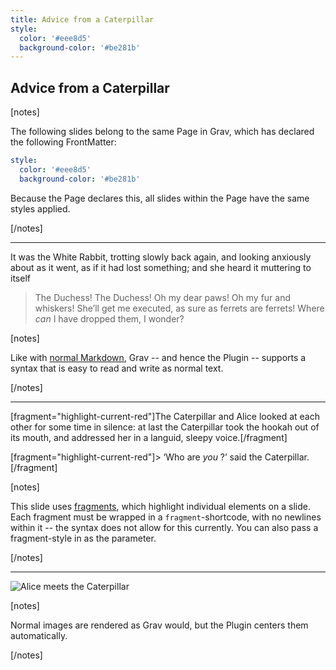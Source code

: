 ```yaml
---
title: Advice from a Caterpillar
style:
  color: '#eee8d5'
  background-color: '#be281b'
---
```


## Advice from a Caterpillar

[notes]

The following slides belong to the same Page in Grav, which has declared the following FrontMatter:

```yaml
style:
  color: '#eee8d5'
  background-color: '#be281b'
```

Because the Page declares this, all slides within the Page have the same styles applied.

[/notes]

---

It was the White Rabbit, trotting slowly back again, and looking anxiously about as it went, as if it had lost something; and she heard it muttering to itself

> The Duchess! The Duchess! Oh my dear paws! Oh my fur and whiskers! She’ll get me executed, as sure as ferrets are ferrets! Where *can* I have dropped them, I wonder?

[notes]

Like with [normal Markdown](https://daringfireball.net/projects/markdown/basics), Grav -- and hence the Plugin -- supports a syntax that is easy to read and write as normal text.

[/notes]

---

[fragment="highlight-current-red"]The Caterpillar and Alice looked at each other for some time in silence: at last the Caterpillar took the hookah out of its mouth, and addressed her in a languid, sleepy voice.[/fragment]

[fragment="highlight-current-red"]> ‘Who are *you* ?’ said the Caterpillar.[/fragment]

[notes]

This slide uses [fragments](https://github.com/hakimel/reveal.js/#fragments), which highlight individual elements on a slide. Each fragment must be wrapped in a `fragment`-shortcode, with no newlines within it -- the syntax does not allow for this currently. You can also pass a fragment-style in as the parameter.

[/notes]

---

![Alice meets the Caterpillar](https://upload.wikimedia.org/wikipedia/commons/thumb/8/8a/John_Tenniel_-_Illustration_from_The_Nursery_Alice_%281890%29_-_c06543_03.jpg/737px-John_Tenniel_-_Illustration_from_The_Nursery_Alice_%281890%29_-_c06543_03.jpg "Alice meets the Caterpillar")

[notes]

Normal images are rendered as Grav would, but the Plugin centers them automatically.

[/notes]